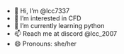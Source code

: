 - 👋 Hi, I’m @lcc7337
- 👀 I’m interested in CFD
- 🌱 I’m currently learning python 
- 📫 Reach me at discord @lcc_2007
- 😄 Pronouns: she/her
<!---
lcc7337/lcc7337 is a ✨ special ✨ repository because its `README.md` (this file) appears on your GitHub profile.
You can click the Preview link to take a look at your changes.
--->
